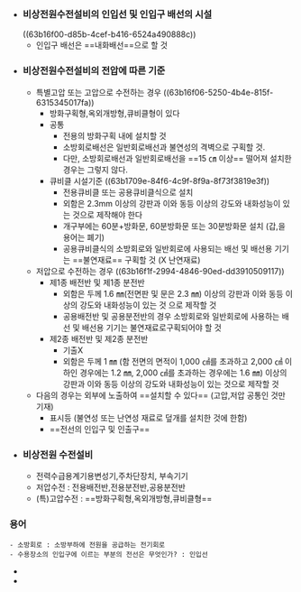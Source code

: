 - ### 비상전원수전설비의 인입선 및 인입구 배선의 시설 
  ((63b16f00-d85b-4cef-b416-6524a490888c))
	- 인입구 배선은 ==내화배선==으로 할 것
- ### 비상전원수전설비의 전압에 따른 기준 
	- 특별고압 또는 고압으로 수전하는 경우
	  ((63b16f06-5250-4b4e-815f-6315345017fa))
		- 방화구획형,옥외개방형,큐비클형이 있다
		- 공통
			- 전용의 방화구획 내에 설치할 것
			- 소방회로배선은 일반회로배선과 불연성의 격벽으로 구획할 것.
			- 다만, 소방회로배선과 일반회로배선을 ==15 ㎝ 이상== 떨어져 설치한 경우는 그렇지 않다.
		- 큐비클 시설기준
		  ((63b1709e-84f6-4c9f-8f9a-8f73f3819e3f))
			- 전용큐비클 또는 공용큐비클식으로 설치
			- 외함은 2.3mm 이상의 강판과 이와 동등 이상의 강도와 내화성능이 있는 것으로 제작해야 한다
			- 개구부에는 60분+방화문, 60분방화문 또는 30분방화문 설치 (갑,을 용어는 폐기)
			- 공용큐비클식의 소방회로와 일반회로에 사용되는 배선 및 배선용 기기는 ==불연재료== 구획할 것 (X 난연재료)
	- 저압으로 수전하는 경우
	  ((63b16f1f-2994-4846-90ed-dd3910509117))
		- 제1종 배전반 및 제1종 분전반
			- 외함은 두께 1.6 ㎜(전면판 및 문은 2.3 ㎜) 이상의 강판과 이와 동등 이상의 강도와 내화성능이 있는 것 으로 제작할 것
			- 공용배전반 및 공용분전반의 경우 소방회로와 일반회로에 사용하는 배선 및 배선용 기기는 불연재료로구획되어야 할 것
		- 제2종 배전반 및 제2종 분전반
			- 기출X
			- 외함은 두께 1 ㎜ (함 전면의 면적이 1,000 ㎠를 초과하고 2,000 ㎠ 이하인 경우에는 1.2 ㎜, 2,000 ㎠를 초과하는 경우에는 1.6 ㎜) 이상의 강판과 이와 동등 이상의 강도와 내화성능이 있는 것으로 제작할 것
	- 다음의 경우는 외부에 노출하여 ==설치할 수 있다== (고압,저압 공통인 것만 기재)
		- 표시등 (불연성 또는 난연성 재료로 덮개를 설치한 것에 한함)
		- ==전선의 인입구 및 인출구==
- ### 비상전원 수전설비 
	- 전력수급용계기용변성기,주차단장치, 부속기기
	- 저압수전 : 전용배전반,전용분전반,공용분전반
	- (특)고압수전 : ==방화구획형,옥외개방형,큐비클형==
### 용어
	- 소방회로 : 소방부하에 전원을 공급하는 전기회로
	- 수용장소의 인입구에 이르는 부분의 전선은 무엇인가? : 인입선
-
-